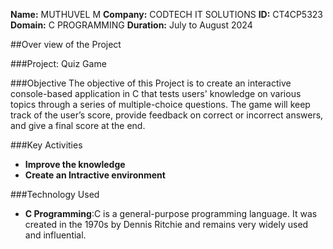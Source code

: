 **Name:** MUTHUVEL M
**Company:** CODTECH IT SOLUTIONS
**ID:** CT4CP5323
**Domain:** C PROGRAMMING
**Duration:** July to August 2024


##Over view of the Project

###Project: Quiz Game

###Objective
The objective of this Project is to create an interactive console-based application in C that tests users' knowledge on various topics through a series of multiple-choice questions. The game will keep track of the user’s score, provide feedback on correct or incorrect answers, and give a final score at the end.

###Key Activities
 - **Improve the knowledge**
 - **Create an Intractive environment**

###Technology Used
 - **C Programming**:C  is a general-purpose programming language. It was created in the 1970s by Dennis Ritchie and remains very widely used and influential.
